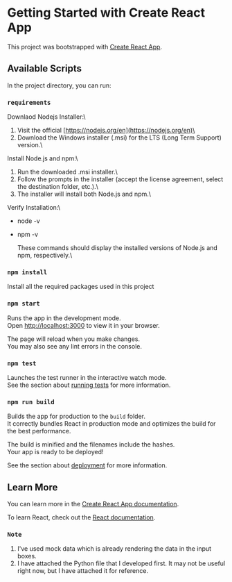 # Getting Started with Create React App

This project was bootstrapped with [Create React App](https://github.com/facebook/create-react-app).

## Available Scripts

In the project directory, you can run:

### `requirements`

Downlaod Nodejs Installer:\

1. Visit the official [https://nodejs.org/en](https://nodejs.org/en)\
2. Download the Windows installer (.msi) for the LTS (Long Term Support) version.\

Install Node.js and npm:\

1. Run the downloaded .msi installer.\
2. Follow the prompts in the installer (accept the license agreement, select the destination folder, etc.).\
3. The installer will install both Node.js and npm.\

Verify Installation:\

- node -v
- npm -v

  These commands should display the installed versions of Node.js and npm, respectively.\

### `npm install`

Install all the required packages used in this project

### `npm start`

Runs the app in the development mode.\
Open [http://localhost:3000](http://localhost:3000) to view it in your browser.

The page will reload when you make changes.\
You may also see any lint errors in the console.

### `npm test`

Launches the test runner in the interactive watch mode.\
See the section about [running tests](https://facebook.github.io/create-react-app/docs/running-tests) for more information.

### `npm run build`

Builds the app for production to the `build` folder.\
It correctly bundles React in production mode and optimizes the build for the best performance.

The build is minified and the filenames include the hashes.\
Your app is ready to be deployed!

See the section about [deployment](https://facebook.github.io/create-react-app/docs/deployment) for more information.

## Learn More

You can learn more in the [Create React App documentation](https://facebook.github.io/create-react-app/docs/getting-started).

To learn React, check out the [React documentation](https://reactjs.org/).

### `Note`

1. I've used mock data which is already rendering the data in the input boxes.
2. I have attached the Python file that I developed first. It may not be useful right now, but I have attached it for reference.

